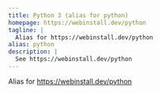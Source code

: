 ```yaml
---
title: Python 3 (alias for python)
homepage: https://webinstall.dev/python
tagline: |
  Alias for https://webinstall.dev/python
alias: python
description: |
  See https://webinstall.dev/python
---
```


Alias for https://webinstall.dev/python

